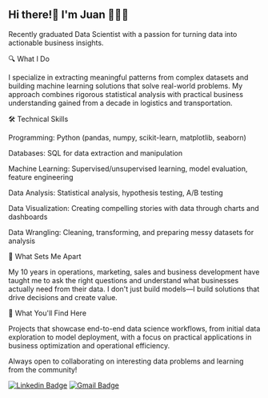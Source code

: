 ## Hi there!👋 I'm Juan 👨🏼‍💻

Recently graduated Data Scientist with a passion for turning data into actionable business insights.

🔍 What I Do

I specialize in extracting meaningful patterns from complex datasets and building machine learning solutions that solve real-world problems. My approach combines rigorous statistical analysis with practical business understanding gained from a decade in logistics and transportation.

🛠️ Technical Skills

Programming: Python (pandas, numpy, scikit-learn, matplotlib, seaborn)

Databases: SQL for data extraction and manipulation

Machine Learning: Supervised/unsupervised learning, model evaluation, feature engineering

Data Analysis: Statistical analysis, hypothesis testing, A/B testing

Data Visualization: Creating compelling stories with data through charts and dashboards

Data Wrangling: Cleaning, transforming, and preparing messy datasets for analysis

💼 What Sets Me Apart

My 10 years in operations, marketing, sales and business development have taught me to ask the right questions and understand what businesses actually need from their data. I don't just build models—I build solutions that drive decisions and create value.

🚀 What You'll Find Here

Projects that showcase end-to-end data science workflows, from initial data exploration to model deployment, with a focus on practical applications in business optimization and operational efficiency.

Always open to collaborating on interesting data problems and learning from the community!

[![Linkedin Badge](https://img.shields.io/badge/-LinkedIn-blue?style=flat-square&logo=Linkedin&logoColor=white&link=)](https://www.linkedin.com/banderasjuan)  [![Gmail Badge](https://img.shields.io/badge/-Gmail-c14438?style=flat-square&logo=Gmail&logoColor=white&link=mailto:juanbanderas387@gmail.com)](mailto:juanbanderas387@gmail.com)

<!--
**banderasjuan/banderasjuan** is a ✨ _special_ ✨ repository because its `README.md` (this file) appears on your GitHub profile.
